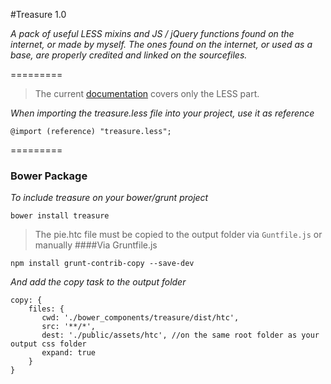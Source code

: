 #Treasure 1.0


*A pack of useful LESS mixins and JS / jQuery functions found on the internet, or made by myself. The ones found on the internet, or used as a base, are properly credited and linked on the sourcefiles.*

=========

> The current [documentation](https://github.com/ghaschel/treasure/tree/master/demo) covers only the LESS part.

*When importing the treasure.less file into your project, use it as reference*
```less
@import (reference) "treasure.less";
```
=========
### Bower Package
*To include treasure on your bower/grunt project*
```shell
bower install treasure
```
>The pie.htc file must be copied to the output folder via `Guntfile.js` or manually
####Via Gruntfile.js
```shell
npm install grunt-contrib-copy --save-dev
```
*And add the copy task to the output folder*
```shell
copy: {
    files: {
       cwd: './bower_components/treasure/dist/htc',
       src: '**/*',
       dest: './public/assets/htc', //on the same root folder as your output css folder
       expand: true
    }
}
```
